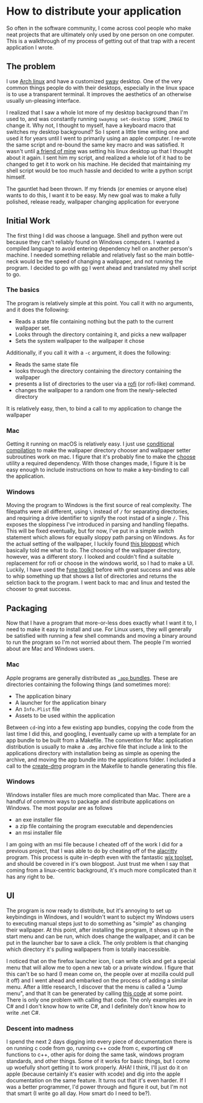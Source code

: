# How to distribute your application
So often in the software community, I come across cool people who make neat projects that are ultimately only used by one person on one computer. 
This is a walkthrough of my process of getting out of that trap with a recent application I wrote.
## The problem
I use [Arch linux](https://archlinux.org) and have a customized [sway](https://swaywm.org) desktop. 
One of the very common things people do with their desktops, especially in the linux space is to use a transparent terminal. 
It improves the aesthetics of an otherwise usually un-pleasing interface.

I realized that I saw a whole lot more of my desktop background than I'm used to, and was constantly running `swaymsg set-desktop $SOME_IMAGE` to change it. 
Why not, I thought to myself, have a keyboard macro that switches my desktop background? 
So I spent a little time writing one and used it for years until I went to primarily using an apple computer. 
I re-wrote the same script and re-bound the same key macro and was satisfied. 
It wasn't until [a friend of mine](https://github.com/DeaSTL) was setting his linux desktop up that I thought about it again. 
I sent him my script, and realized a whole lot of it had to be changed to get it to work on his machine. 
He decided that maintaining my shell script would be too much hassle and decided to write a python script himself. 

The gauntlet had been thrown.
If my friends (or enemies or anyone else) wants to do this, I want it to be easy. 
My new goal was to make a fully polished, release ready, wallpaper changing application for everyone

## Initial Work
The first thing I did was choose a language. Shell and python were out because they can't reliably found on Windows computers. 
I wanted a compiled language to avoid entering dependency hell on another person's machine. 
I needed something reliable and relatively fast so the main bottle-neck would be the speed of changing a wallpaper, and not running the program. 
I decided to go with [go](https://golang.org)
I went ahead and translated my shell script to go.

### The basics
The program is relatively simple at this point. 
You call it with no arguments, and it does the following:
- Reads a state file containing nothing but the path to the current wallpaper set. 
- Looks through the directory containing it, and picks a new wallpaper
- Sets the system wallpaper to the wallpaper it chose

Additionally, if you call it with a `-c` argument, it does the following:
- Reads the same state file
- looks through the directory containing the directory containing the wallpaper
- presents a list of directories to the user via a [rofi](https://github.com/davatorium/rofi) (or rofi-like) command.
- changes the wallpaper to a random one from the newly-selected directory

It is relatively easy, then, to bind a call to my application to change the wallpaper

### Mac
Getting it running on macOS is relatively easy. I just use [conditional compilation](https://stackoverflow.com/questions/38950909/c-style-conditional-compilation-in-golang) to make the wallpaper directory chooser and wallpaper setter subroutines work on mac.
I figure that it's probably fine to make the [choose](https://github.com/geier/choose) utility a required dependency. 
With those changes made, I figure it is be easy enough to include instructions on how to make a key-binding to call the application. 

### Windows
Moving the program to Windows is the first source of real complexity. 
The filepaths were all different, using `\` instead of `/` for separating directories, and requiring a drive identifier to signify the root instad of a single `/`. 
This exposes the sloppiness I've introduced in parsing and handling filepaths.
This will be fixed eventually, but for now, I've put in a simple switch statement which allows for equally sloppy path parsing on Windows. 
As for the actual setting of the wallpaper, I luckily found [this blogpost](https://anubissec.github.io/How-To-Call-Windows-APIs-In-Golang/#) which basically told me what to do.
The choosing of the wallpaper directory, however, was a different story.
I looked and couldn't find a suitable replacement for rofi or choose in the windows world, so I had to make a UI.
Luckily, I have used the [fyne toolkit](https://fyne.io) before with great success and was able to whip something up that shows a list of directories and returns the selction back to the program.
I went back to mac and linux and tested the chooser to great success. 

## Packaging
Now that I have a program that more-or-less does exactly what I want it to, I need to make it easy to install and use. 
For Linux users, they will generally be satisfied with running a few shell commands and moving a binary around to run the program so I'm not worried about them. 
The people I'm worried about are Mac and Windows users. 

### Mac
Apple programs are generally distributed as [`.app` bundles](https://en.wikipedia.org/wiki/Bundle_(macOS)).
These are directories containing the following things (and sometimes more):
- The application binary
- A launcher for the application binary
- An `Info.Plist` file
- Assets to be used within the application

Between `cd`-ing into a few existing app bundles, copying the code from the last time I did this, and googling, I eventually came up with a template for an app bundle to be built from a Makefile.
The convention for Mac application distribution is usually to make a `.dmg` archive file that include a link to the applications directory with installation being as simple as opening the archive, and moving the app bundle into the applications folder. 
I included a call to the [create-dmg](https://github.com/create-dmg/create-dmg) program in the Makefile to handle generating this file.

### Windows
Windows installer files are much more complicated than Mac. 
There are a handful of common ways to package and distribute applications on Windows. 
The most popular are as follows
- an exe installer file
- a zip file containing the program executable and dependencies
- an msi installer file

I am going with an msi file because I cheated off of the work I did for a previous project, that I was able to do by cheating off of the [alacritty](https://github.com/alacritty/alacritty) program.
This process is quite in-depth even with the fantastic [wix toolset](https://wixtoolset.org/), and should be covered in it's own blogpost.
Just trust me when I say that coming from a linux-centric background, it's much more complicated than it has any right to be.

## UI
The program is now ready to distribute, but it's annoying to set up keybindings in Windows, and I wouldn't want to subject my Windows users to executing manual steps just to do something as "simple" as changing their wallpaper. 
At this point, after installing the program, it shows up in the start menu and can be run, which does change the wallpaper, and it can be put in the launcher bar to save a click. The only problem is that changing which directory it's pulling wallpapers from is totally inaccessible. 

I noticed that on the firefox launcher icon, I can write click and get a special menu that will allow me to open a new tab or a private window.
I figure that this can't be so hard (I mean come on, the people over at mozilla could pull it off) and I went ahead and embarked on the process of adding a similar menu.
After a little research, I discover that the menu is called a "Jump menu", and that It can be generated by calling [this code](https://learn.microsoft.com/en-us/uwp/api/windows.ui.startscreen.jumplist?view=winrt-22621) at some point. 
There is only one problem with calling that code. The only examples are in C# and I don't know how to write C#, and I definitely don't know how to write .net C#.

### Descent into madness
I spend the next 2 days digging into every piece of documentation there is on running c code from go, running c++ code from c, exporting c# functions to c++, other apis for doing the same task, windows program standards, and other things. Some of it works for basic things, but I come up woefully short getting it to work properly. AHA! I think, I'll just do it on apple (because certainly it's easier with xcode) and dig into the apple documentation on the same feature. It turns out that it's even harder.
If I was a better programmer, I'd power through and figure it out, but I'm not that smart (I write go all day. How smart do I need to be?).
